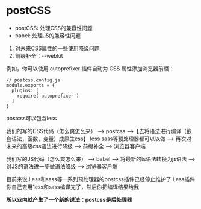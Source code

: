 # postCSS

- postCSS: 处理CSS的兼容性问题
- babel: 处理JS的兼容性问题

1. 对未来CSS属性的一些使用降级问题
2. 前缀补全：--webkit

例如，你可以使用 autoprefixer 插件自动为 CSS 属性添加浏览器前缀：
```
// postcss.config.js
module.exports = {
  plugins: [
    require('autoprefixer')
  ]
}
```

postcss可以包含less

我们的写的CSS代码（怎么爽怎么来） 
--> postcss 
-->【去将语法进行编译（嵌套语法，函数，变量）成原生css】 less sass等预处理器都可以以做 
--> 再次对未来的高级css语法进行降级 
--> 前缀补全
--> 浏览器客户端

我们写的JS代码（怎么爽怎么来） 
--> babel
--> 将最新的ts语法转换为js语法
--> 对JS的语法进一步做语法降级
--> 浏览器客户端

目前来说 Less和sass等一系列预处理器的postcss插件己经停止维护了 Less插件 你自己去用1ess和sass编译完了，然后你把编译结果给我

**所以业内就产生了一个新的说法：postcss是后处理器**
